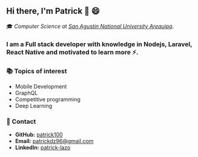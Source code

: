 ## Hi there, I'm Patrick 👋 😄 

🎓 _Computer Science at [San Agustin National University Arequipa](https://www.unsa.edu.pe/en/)_.

### I am a Full stack developer with knowledge in Nodejs, Laravel, React Native and motivated to learn more ⚡.

<!--
![patrick's github stats](https://github-readme-stats.vercel.app/api?username=patrick100&show_icons=true)

### 💻 Programming 
![Top Langs](https://github-readme-stats.vercel.app/api/top-langs/?username=patrick100&hide=c)
-->

### 📚 Topics of interest 
- Mobile Development 
- GraphQL
- Competitive programming 
- Deep Learning 


### 📨 Contact
- **GitHub:** [patrick100](https://github.com/patrick100)
- **Email:** [patrickdz96@gmail.com](mailto:patrickdz96@gmail.com)
- **LinkedIn:** [patrick-lazo](https://www.linkedin.com/in/patrick-lazo/)

<!--
**patrick100/patrick100** is a ✨ _special_ ✨ repository because its `README.md` (this file) appears on your GitHub profile.

Here are some ideas to get you started:

- 🔭 I’m currently working on ...
- 🌱 I’m currently learning ...
- 👯 I’m looking to collaborate on ...
- 🤔 I’m looking for help with ...
- 💬 Ask me about ...
- 📫 How to reach me: ...
- 😄 Pronouns: ...
- ⚡ Fun fact: ...
-->
